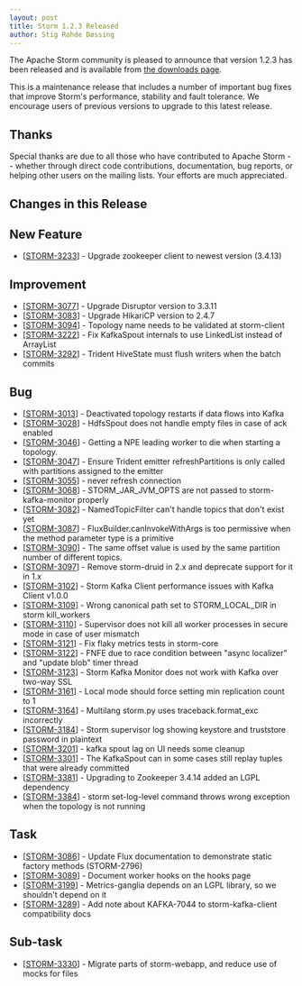 ```yaml
---
layout: post
title: Storm 1.2.3 Released
author: Stig Rohde Døssing
---
```


The Apache Storm community is pleased to announce that version 1.2.3 has been released and is available from [the downloads page](/downloads.html).

This is a maintenance release that includes a number of important bug fixes that improve Storm's performance, stability and fault tolerance. We encourage users of previous versions to upgrade to this latest release.


Thanks
------
Special thanks are due to all those who have contributed to Apache Storm -- whether through direct code contributions, documentation, bug reports, or helping other users on the mailing lists. Your efforts are much appreciated.


Changes in this Release
---------
<h2>New Feature</h2>
<ul>
<li>[<a href="https://issues.apache.org/jira/browse/STORM-3233">STORM-3233</a>] - Upgrade zookeeper client to newest version (3.4.13)</li>
</ul>
<h2>Improvement</h2>
<ul>
<li>[<a href="https://issues.apache.org/jira/browse/STORM-3077">STORM-3077</a>] - Upgrade Disruptor version to 3.3.11</li>
<li>[<a href="https://issues.apache.org/jira/browse/STORM-3083">STORM-3083</a>] - Upgrade HikariCP version to 2.4.7</li>
<li>[<a href="https://issues.apache.org/jira/browse/STORM-3094">STORM-3094</a>] - Topology name needs to be validated at storm-client</li>
<li>[<a href="https://issues.apache.org/jira/browse/STORM-3222">STORM-3222</a>] - Fix KafkaSpout internals to use LinkedList instead of ArrayList</li>
<li>[<a href="https://issues.apache.org/jira/browse/STORM-3292">STORM-3292</a>] - Trident HiveState must flush writers when the batch commits</li>
</ul>
<h2>Bug</h2>
<ul>
<li>[<a href="https://issues.apache.org/jira/browse/STORM-3013">STORM-3013</a>] - Deactivated topology restarts if data flows into Kafka</li>
<li>[<a href="https://issues.apache.org/jira/browse/STORM-3028">STORM-3028</a>] - HdfsSpout does not handle empty files in case of ack enabled</li>
<li>[<a href="https://issues.apache.org/jira/browse/STORM-3046">STORM-3046</a>] - Getting a NPE leading worker to die when starting a topology.</li>
<li>[<a href="https://issues.apache.org/jira/browse/STORM-3047">STORM-3047</a>] - Ensure Trident emitter refreshPartitions is only called with partitions assigned to the emitter</li>
<li>[<a href="https://issues.apache.org/jira/browse/STORM-3055">STORM-3055</a>] - never refresh connection</li>
<li>[<a href="https://issues.apache.org/jira/browse/STORM-3068">STORM-3068</a>] - STORM_JAR_JVM_OPTS are not passed to storm-kafka-monitor  properly</li>
<li>[<a href="https://issues.apache.org/jira/browse/STORM-3082">STORM-3082</a>] - NamedTopicFilter can't handle topics that don't exist yet</li>
<li>[<a href="https://issues.apache.org/jira/browse/STORM-3087">STORM-3087</a>] - FluxBuilder.canInvokeWithArgs is too permissive when the method parameter type is a primitive</li>
<li>[<a href="https://issues.apache.org/jira/browse/STORM-3090">STORM-3090</a>] - The same offset value is used by the same partition number of different topics.</li>
<li>[<a href="https://issues.apache.org/jira/browse/STORM-3097">STORM-3097</a>] - Remove storm-druid in 2.x and deprecate support for it in 1.x</li>
<li>[<a href="https://issues.apache.org/jira/browse/STORM-3102">STORM-3102</a>] - Storm Kafka Client performance issues with Kafka Client v1.0.0</li>
<li>[<a href="https://issues.apache.org/jira/browse/STORM-3109">STORM-3109</a>] - Wrong canonical path set to STORM_LOCAL_DIR in storm kill_workers</li>
<li>[<a href="https://issues.apache.org/jira/browse/STORM-3110">STORM-3110</a>] - Supervisor does not kill all worker processes in secure mode in case of user mismatch</li>
<li>[<a href="https://issues.apache.org/jira/browse/STORM-3121">STORM-3121</a>] - Fix flaky metrics tests in storm-core</li>
<li>[<a href="https://issues.apache.org/jira/browse/STORM-3122">STORM-3122</a>] - FNFE due to race condition between "async localizer" and "update blob" timer thread</li>
<li>[<a href="https://issues.apache.org/jira/browse/STORM-3123">STORM-3123</a>] - Storm Kafka Monitor does not work with Kafka over two-way SSL</li>
<li>[<a href="https://issues.apache.org/jira/browse/STORM-3161">STORM-3161</a>] - Local mode should force setting min replication count to 1</li>
<li>[<a href="https://issues.apache.org/jira/browse/STORM-3164">STORM-3164</a>] - Multilang storm.py uses traceback.format_exc incorrectly</li>
<li>[<a href="https://issues.apache.org/jira/browse/STORM-3184">STORM-3184</a>] - Storm supervisor log showing keystore and truststore password in plaintext</li>
<li>[<a href="https://issues.apache.org/jira/browse/STORM-3201">STORM-3201</a>] - kafka spout lag on UI needs some cleanup</li>
<li>[<a href="https://issues.apache.org/jira/browse/STORM-3301">STORM-3301</a>] - The KafkaSpout can in some cases still replay tuples that were already committed</li>
<li>[<a href="https://issues.apache.org/jira/browse/STORM-3381">STORM-3381</a>] - Upgrading to Zookeeper 3.4.14 added an LGPL dependency</li>
<li>[<a href="https://issues.apache.org/jira/browse/STORM-3384">STORM-3384</a>] - storm set-log-level command throws wrong exception when the topology is not running</li>
</ul>
<h2>Task</h2>
<ul>
<li>[<a href="https://issues.apache.org/jira/browse/STORM-3086">STORM-3086</a>] - Update Flux documentation to demonstrate static factory methods (STORM-2796)</li>
<li>[<a href="https://issues.apache.org/jira/browse/STORM-3089">STORM-3089</a>] - Document worker hooks on the hooks page</li>
<li>[<a href="https://issues.apache.org/jira/browse/STORM-3199">STORM-3199</a>] - Metrics-ganglia depends on an LGPL library, so we shouldn't depend on it</li>
<li>[<a href="https://issues.apache.org/jira/browse/STORM-3289">STORM-3289</a>] - Add note about KAFKA-7044 to storm-kafka-client compatibility docs</li>
</ul>
<h2>Sub-task</h2>
<ul>
<li>[<a href="https://issues.apache.org/jira/browse/STORM-3330">STORM-3330</a>] - Migrate parts of storm-webapp, and reduce use of mocks for files</li>
</ul>